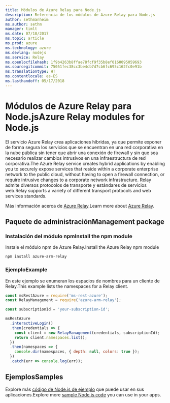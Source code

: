 ```yaml
---
title: Módulos de Azure Relay para Node.js
description: Referencia de los módulos de Azure Relay para Node.js
author: sethmanheim
ms.author: sethm
manager: timlt
ms.date: 07/18/2017
ms.topic: article
ms.prod: azure
ms.technology: azure
ms.devlang: nodejs
ms.service: Relay
ms.openlocfilehash: 1f9b4263b8ffae78fcf9f35b8ef0160095059693
ms.sourcegitcommit: 75051fec38cc3be4cb7d7cb6fc695c162fc0e91b
ms.translationtype: HT
ms.contentlocale: es-ES
ms.lasthandoff: 05/17/2018
---
```

# <a name="azure-relay-modules-for-nodejs"></a><span data-ttu-id="0a656-103">Módulos de Azure Relay para Node.js</span><span class="sxs-lookup"><span data-stu-id="0a656-103">Azure Relay modules for Node.js</span></span>

<span data-ttu-id="0a656-104">El servicio Azure Relay crea aplicaciones híbridas, ya que permite exponer de forma segura los servicios que se encuentran en una red corporativa en la nube pública sin tener que abrir una conexión de firewall y sin que sea necesario realizar cambios intrusivos en una infraestructura de red corporativa.</span><span class="sxs-lookup"><span data-stu-id="0a656-104">The Azure Relay service creates hybrid applications by enabling you to securely expose services that reside within a corporate enterprise network to the public cloud, without having to open a firewall connection, or require intrusive changes to a corporate network infrastructure.</span></span> <span data-ttu-id="0a656-105">Relay admite diversos protocolos de transporte y estándares de servicios web.</span><span class="sxs-lookup"><span data-stu-id="0a656-105">Relay supports a variety of different transport protocols and web services standards.</span></span>

<span data-ttu-id="0a656-106">Más información acerca de [Azure Relay](https://docs.microsoft.com/azure/service-bus-relay/relay-what-is-it).</span><span class="sxs-lookup"><span data-stu-id="0a656-106">Learn more about [Azure Relay](https://docs.microsoft.com/azure/service-bus-relay/relay-what-is-it).</span></span>

## <a name="management-package"></a><span data-ttu-id="0a656-107">Paquete de administración</span><span class="sxs-lookup"><span data-stu-id="0a656-107">Management package</span></span>

### <a name="install-the-npm-module"></a><span data-ttu-id="0a656-108">Instalación del módulo npm</span><span class="sxs-lookup"><span data-stu-id="0a656-108">Install the npm module</span></span>

<span data-ttu-id="0a656-109">Instale el módulo npm de Azure Relay.</span><span class="sxs-lookup"><span data-stu-id="0a656-109">Install the Azure Relay npm module</span></span>

```bash
npm install azure-arm-relay
```

### <a name="example"></a><span data-ttu-id="0a656-110">Ejemplo</span><span class="sxs-lookup"><span data-stu-id="0a656-110">Example</span></span>

<span data-ttu-id="0a656-111">En este ejemplo se enumeran los espacios de nombres para un cliente de Relay.</span><span class="sxs-lookup"><span data-stu-id="0a656-111">This example lists the namespaces for a Relay client.</span></span>

```javascript
const msRestAzure = require('ms-rest-azure');
const RelayManagement = require('azure-arm-relay');

const subscriptionId = 'your-subscription-id';

msRestAzure
  .interactiveLogin()
  .then(credentials => {
    const client = new RelayManagement(credentials, subscriptionId);
    return client.namespaces.list();
  })
  .then(namespaces => {
    console.dir(namespaces, { depth: null, colors: true });
  })
  .catch(err => console.log(err));
```

## <a name="samples"></a><span data-ttu-id="0a656-112">Ejemplos</span><span class="sxs-lookup"><span data-stu-id="0a656-112">Samples</span></span>

<span data-ttu-id="0a656-113">Explore más [código de Node.js de ejemplo](https://azure.microsoft.com/resources/samples/?platform=nodejs) que puede usar en sus aplicaciones.</span><span class="sxs-lookup"><span data-stu-id="0a656-113">Explore more [sample Node.js code](https://azure.microsoft.com/resources/samples/?platform=nodejs) you can use in your apps.</span></span>
